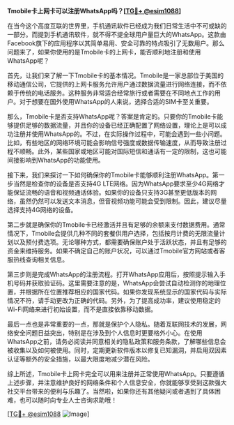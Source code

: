 **Tmobile卡上网卡可以注册WhatsApp吗？[[TG💪+ @esim1088](https://t.me/s/esim1088)]**

在当今这个高度互联的世界里，手机通讯软件已经成为我们日常生活中不可或缺的一部分。而提到手机通讯软件，就不得不提全球用户量巨大的WhatsApp。这款由Facebook旗下的应用程序以其简单易用、安全可靠的特点吸引了无数用户。那么问题来了，如果你使用的是Tmobile卡的上网卡，能否顺利地注册和使用WhatsApp呢？

首先，让我们来了解一下Tmobile卡的基本情况。Tmobile是一家总部位于美国的移动通信公司，它提供的上网卡服务允许用户通过数据流量进行网络连接，而不依赖于传统的电话服务。这种服务非常适合经常旅行或者需要在不同地点工作的用户。对于想要在国外使用WhatsApp的人来说，选择合适的SIM卡至关重要。

那么，Tmobile卡是否支持WhatsApp呢？答案是肯定的。只要你的Tmobile卡能够提供足够的数据流量，并且你的设备已经正确配置了网络设置，理论上是可以成功注册并使用WhatsApp的。不过，在实际操作过程中，可能会遇到一些小问题。比如，有些地区的网络环境可能会影响信号强度或数据传输速度，从而导致注册过程不顺畅。此外，某些国家或地区可能对国际短信和通话有一定的限制，这也可能间接影响到WhatsApp的功能使用。

接下来，我们来探讨一下如何确保你的Tmobile卡能够顺利注册WhatsApp。第一步当然是检查你的设备是否支持4G LTE网络。因为WhatsApp要求至少4G网络才能保证流畅的语音和视频通话体验。如果你的设备只支持3G甚至更低版本的网络，虽然仍然可以发送文本消息，但音视频功能可能会受到限制。因此，建议尽量选择支持4G网络的设备。

第二步就是确保你的Tmobile卡已经激活并且有足够的余额来支付数据费用。通常情况下，Tmobile会提供几种不同的套餐供用户选择，包括按月计费的无限流量计划以及预付费选项。无论哪种方式，都需要确保账户处于活跃状态，并且有足够的资金来维持服务。如果不确定自己的账户状况，可以通过Tmobile官方网站或者客服热线查询相关信息。

第三步则是完成WhatsApp的注册流程。打开WhatsApp应用后，按照提示输入手机号码并获取验证码。这里需要注意的是，WhatsApp会尝试自动检测你的地理位置，并根据所在位置推荐相应的国家代码。如果你发现系统显示的国家代码与实际情况不符，请手动更改为正确的代码。另外，为了提高成功率，建议使用稳定的Wi-Fi网络来进行初始设置，而不是直接依靠移动数据。

最后一点也是非常重要的一点，那就是保护个人隐私。随着互联网技术的发展，网络安全问题日益突出，特别是在涉及到个人信息时更要格外小心。在使用WhatsApp之前，请务必阅读并同意相关的隐私政策和服务条款，了解哪些信息会被收集以及如何被使用。同时，定期更新软件版本以修复已知漏洞，并启用双因素认证等额外的安全措施，以最大限度地减少潜在风险。

综上所述，Tmobile卡上网卡完全可以用来注册并正常使用WhatsApp。只要遵循上述步骤，并注意维护良好的网络条件和个人信息安全，你就能够享受到这款强大社交平台带来的便利与乐趣了。当然啦，如果你还有其他疑问或者遇到了具体困难，也可以随时向专业人士咨询求助哦！

[[TG💪+ @esim1088](https://t.me/s/esim1088) ![Image](https://i.postimg.cc/4NQfJmqS/Snipaste-2025-05-13-00-14-12.png)]